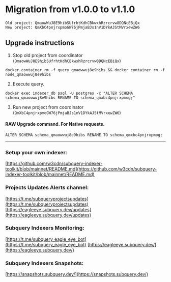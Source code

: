 # Migration from v1.0.0 to v1.1.0
```
Old project: QmaowWuJ8E9hibSUfrhtKdhCBkwxhRzrcrvw8DQNcEBiQx
New project: QmXbC4pnjrxpmoGW76jPmjaBJs1nV1DYkAJStMVrxewZW6
```


## Upgrade instructions
 1) Stop old project from coordinator (`QmaowWuJ8E9hibSUfrhtKdhCBkwxhRzrcrvw8DQNcEBiQx`)

```
docker container rm -f query_qmaowwuj8e9hibs && docker container rm -f node_qmaowwuj8e9hibs
```

 2) Execute query.

```
docker exec indexer_db psql -U postgres -c "ALTER SCHEMA schema_qmaowwuj8e9hibs RENAME TO schema_qmxbc4pnjrxpmog;"

```

 3) Run new project from coordinator (`QmXbC4pnjrxpmoGW76jPmjaBJs1nV1DYkAJStMVrxewZW6`)

#### RAW Upgrade command. For Native requests.
`ALTER SCHEMA schema_qmaowwuj8e9hibs RENAME TO schema_qmxbc4pnjrxpmog;`


___
### Setup your own indexer:

[https://github.com/w3cdn/subquery-indexer-toolkit/blob/mainnet/README.md](https://github.com/w3cdn/subquery-indexer-toolkit/blob/mainnet/README.md)

### Projects Updates Alerts channel:

[https://t.me/subqueryprojectsupdates](https://t.me/subqueryprojectsupdates) [https://eagleeye.subquery.dev/updates](https://eagleeye.subquery.dev/updates)

### Subquery Indexers Monitoring:

[https://t.me/subquery_eagle_eye_bot](https://t.me/subquery_eagle_eye_bot) [https://eagleeye.subquery.dev/](https://eagleeye.subquery.dev/)


### Subquery Indexers Snapshots:

[https://snapshots.subquery.dev/](https://snapshots.subquery.dev/)

